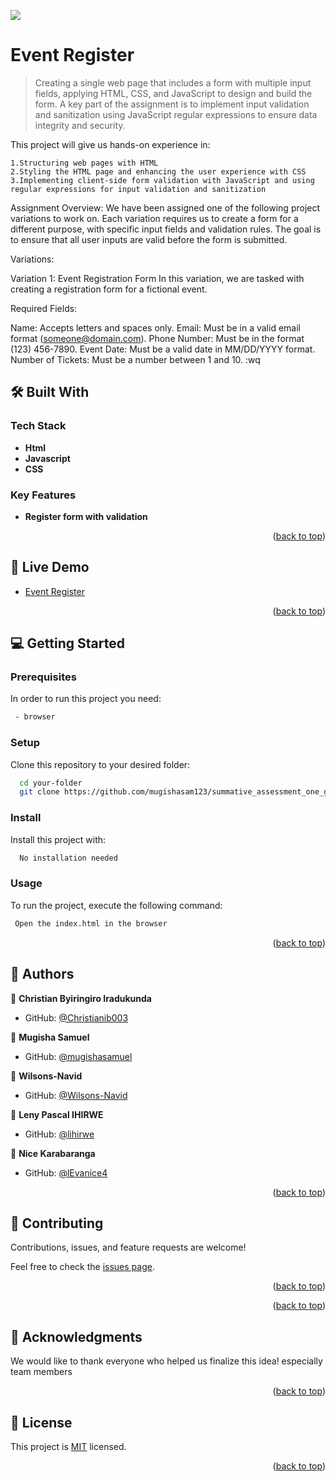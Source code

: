 ![](https://img.shields.io/badge/EventRegister-pink)

# Event Register

 > Creating a single web page that includes a form with multiple input fields, applying HTML, CSS, and JavaScript to design and build the form. A key part of the assignment is to implement input validation and sanitization using JavaScript regular expressions to ensure data integrity and security.

This project will give us hands-on experience in:

    1.Structuring web pages with HTML
    2.Styling the HTML page and enhancing the user experience with CSS
    3.Implementing client-side form validation with JavaScript and using regular expressions for input validation and sanitization

Assignment Overview: We have been assigned one of the following project variations to work on. Each variation requires us to create a form for a different purpose, with specific input fields and validation rules. The goal is to ensure that all user inputs are valid before the form is submitted.

Variations:

Variation 1: Event Registration Form In this variation, we are tasked with creating a registration form for a fictional event.

Required Fields:

Name: Accepts letters and spaces only.
Email: Must be in a valid email format (someone@domain.com).
Phone Number: Must be in the format (123) 456-7890.
Event Date: Must be a valid date in MM/DD/YYYY format.
Number of Tickets: Must be a number between 1 and 10. :wq


## 🛠 Built With <a name="built-with"></a>

### Tech Stack <a name="tech-stack"></a>

- **Html**
- **Javascript**
- **CSS**


<!-- Features -->

### Key Features <a name="key-features"></a>

- **Register form with validation**


<p align="right">(<a href="#readme-top">back to top</a>)</p>

<!-- LIVE DEMO -->

## 🚀 Live Demo <a name="live-demo"></a>

- [Event Register](https://eventregister6.netlify.app/)

<p align="right">(<a href="#readme-top">back to top</a>)</p>

<!-- GETTING STARTED -->

## 💻 Getting Started <a name="getting-started"></a>

### Prerequisites

In order to run this project you need:

```sh
 - browser
```

### Setup

Clone this repository to your desired folder:

```sh
  cd your-folder
  git clone https://github.com/mugishasam123/summative_assessment_one_group-6
```

### Install

Install this project with:

```sh
  No installation needed
```

### Usage

To run the project, execute the following command:

```sh
 Open the index.html in the browser
```

<p align="right">(<a href="#readme-top">back to top</a>)</p>

<!-- AUTHORS -->

## 👥 Authors <a name="authors"></a>

👤 **Christian Byiringiro Iradukunda**

- GitHub: [@Christianib003](https://github.com/Christianib003)


👤 **Mugisha Samuel**

- GitHub: [@mugishasamuel](https://github.com/mugishasam123)

👤 **Wilsons-Navid**

- GitHub: [@Wilsons-Navid](https://github.com/Wilsons-Navid)

👤 **Leny Pascal IHIRWE**

- GitHub: [@lihirwe](https://github.com/lihirwe)

👤 **Nice Karabaranga**

- GitHub: [@lEvanice4](https://github.com/Evanice4)


<p align="right">(<a href="#readme-top">back to top</a>)</p>

<!-- CONTRIBUTING -->

## 🤝 Contributing <a name="contributing"></a>

Contributions, issues, and feature requests are welcome!

Feel free to check the [issues page](https://github.com/mugishasam123/summative_assessment_one_group-6/issues).

<p align="right">(<a href="#readme-top">back to top</a>)</p>




<p align="right">(<a href="#readme-top">back to top</a>)</p>

<!-- ACKNOWLEDGEMENTS -->

## 🙏 Acknowledgments <a name="acknowledgements"></a>

We would like to thank everyone who helped us finalize this idea! especially team members

<p align="right">(<a href="#readme-top">back to top</a>)</p>

<!-- LICENSE -->

## 📝 License <a name="license"></a>

This project is [MIT](./LICENSE) licensed.

<p align="right">(<a href="#readme-top">back to top</a>)</p>
